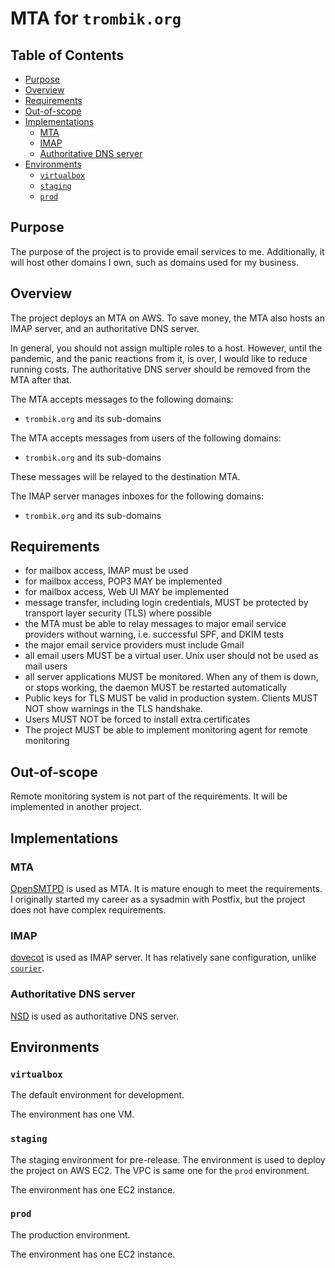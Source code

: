 # MTA for `trombik.org`

## Table of Contents

<!-- toc -->

- [Purpose](#purpose)
- [Overview](#overview)
- [Requirements](#requirements)
- [Out-of-scope](#out-of-scope)
- [Implementations](#implementations)
  - [MTA](#mta)
  - [IMAP](#imap)
  - [Authoritative DNS server](#authoritative-dns-server)
- [Environments](#environments)
  - [`virtualbox`](#virtualbox)
  - [`staging`](#staging)
  - [`prod`](#prod)

<!-- tocstop -->

## Purpose

The purpose of the project is to provide email services to me. Additionally,
it will host other domains I own, such as domains used for my business.

## Overview

The project deploys an MTA on AWS. To save money, the MTA also hosts an IMAP
server, and an authoritative DNS server.

In general, you should not assign multiple roles to a host. However, until the
pandemic, and the panic reactions from it, is over, I would like to reduce
running costs. The authoritative DNS server should be removed from the MTA
after that.

The MTA accepts messages to the following domains:

- `trombik.org` and its sub-domains

The MTA accepts messages from users of the following domains:

- `trombik.org` and its sub-domains

These messages will be relayed to the destination MTA.

The IMAP server manages inboxes for the following domains:

- `trombik.org` and its sub-domains

## Requirements

- for mailbox access, IMAP must be used
- for mailbox access, POP3 MAY be implemented
- for mailbox access, Web UI MAY be implemented
- message transfer, including login credentials, MUST be protected by
  transport layer security (TLS) where possible
- the MTA must be able to relay messages to major email service providers
  without warning, i.e. successful SPF, and DKIM tests
- the major email service providers must include Gmail
- all email users MUST be a virtual user. Unix user should not be used as mail
  users
- all server applications MUST be monitored. When any of them is down, or
  stops working, the daemon MUST be restarted automatically
- Public keys for TLS MUST be valid in production system. Clients MUST NOT
  show warnings in the TLS handshake.
- Users MUST NOT be forced to install extra certificates
- The project MUST be able to implement monitoring agent for remote monitoring

## Out-of-scope

Remote monitoring system is not part of the requirements. It will be
implemented in another project.

## Implementations

### MTA

[OpenSMTPD](https://www.opensmtpd.org/) is used as MTA. It is mature enough to
meet the requirements. I originally started my career as a sysadmin with
Postfix, but the project does not have complex requirements.

### IMAP

[dovecot](https://www.dovecot.org/) is used as IMAP server. It has relatively
sane configuration, unlike [`courier`](https://www.courier-mta.org/imap/).

### Authoritative DNS server

[NSD](https://www.nlnetlabs.nl/projects/nsd/about/) is used as authoritative
DNS server.

## Environments

### `virtualbox`

The default environment for development.

The environment has one VM.

### `staging`

The staging environment for pre-release. The environment is used to deploy the
project on AWS EC2. The VPC is same one for the `prod` environment.

The environment has one EC2 instance.

### `prod`

The production environment.

The environment has one EC2 instance.

